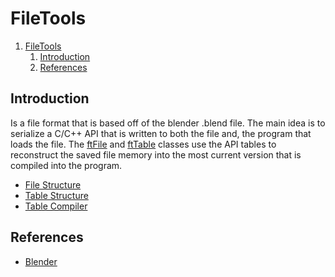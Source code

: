 # FileTools

1. [FileTools](#filetools)
   1. [Introduction](#introduction)
   2. [References](#references)

## Introduction

Is a file format that is based off of the blender .blend file.
The main idea is to serialize a C/C++ API that is written to both the file and, the program that loads the file.
The [ftFile](@) and [ftTable](@) classes use the API tables to reconstruct the saved file memory into the most current version that is compiled into the program.

* [File Structure](Documentation/FileStructure.md)
* [Table Structure](Documentation/TableStructure.md)
* [Table Compiler](Documentation/TableCompiler.md)

## References

* [Blender](https://blender.org)
